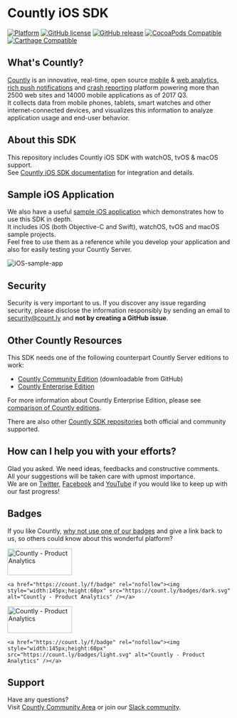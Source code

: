 # Countly iOS SDK

[![Platform](https://img.shields.io/cocoapods/p/Countly.svg?style=flat)](https://support.count.ly/hc/en-us/articles/360037753511-iOS-watchOS-tvOS-macOS#supported-system-versions)
[![GitHub license](https://img.shields.io/badge/license-MIT-lightgrey.svg)](https://github.com/Countly/countly-sdk-ios/blob/master/LICENSE.md) 
[![GitHub release](https://img.shields.io/github/release/Countly/countly-sdk-ios.svg)](https://github.com/Countly/countly-sdk-ios/releases)
[![CocoaPods Compatible](https://img.shields.io/cocoapods/v/Countly.svg)](https://support.count.ly/hc/en-us/articles/360037753511-iOS-watchOS-tvOS-macOS#cocoapods)
[![Carthage Compatible](https://img.shields.io/badge/Carthage-compatible-4BC51D.svg?style=flat)](https://support.count.ly/hc/en-us/articles/360037753511-iOS-watchOS-tvOS-macOS#carthage)

## What's Countly?
[Countly](https://count.ly) is an innovative, real-time, open source [mobile](https://count.ly/mobile-analytics) & [web analytics](https://count.ly/web-analytics), [rich push notifications](https://count.ly/plugins/rich-push-notifications) and [crash reporting](https://count.ly/plugins/crash-analytics) platform powering more than 2500 web sites and 14000 mobile applications as of 2017 Q3.  
It collects data from mobile phones, tablets, smart watches and other internet-connected devices, and visualizes this information to analyze application usage and end-user behavior.

## About this SDK
This repository includes Countly iOS SDK with watchOS, tvOS & macOS support.  
See [Countly iOS SDK documentation](https://support.count.ly/hc/en-us/articles/360037753511-iOS-watchOS-tvOS-macOS)  for integration and details.

## Sample iOS Application
We also have a useful [sample iOS application](https://github.com/Countly/countly-sample-ios) which demonstrates how to use this SDK in depth.   
It includes iOS (both Objective-C and Swift), watchOS, tvOS and macOS sample projects.  
Feel free to use them as a reference while you develop your application and also for easily testing your Countly Server.

![iOS-sample-app](https://count.ly/github/countly-ios-sample-app.png)

## Security

Security is very important to us. If you discover any issue regarding security, please disclose the information responsibly by sending an email to security@count.ly and **not by creating a GitHub issue**.

## Other Countly Resources
This SDK needs one of the following counterpart Countly Server editions to work:

* [Countly Community Edition](https://github.com/Countly/countly-server) (downloadable from GitHub)
* [Countly Enterprise Edition](https://count.ly/product)

For more information about Countly Enterprise Edition, please see [comparison of Countly editions](https://count.ly/pricing#compare-editions).

There are also other [Countly SDK repositories](https://support.count.ly/hc/en-us/articles/360037236571-Downloading-Installing-SDKs) both official and community supported.

## How can I help you with your efforts?
Glad you asked. We need ideas, feedbacks and constructive comments.  
All your suggestions will be taken care with upmost importance.  
We are on [Twitter](https://twitter.com/gocountly), [Facebook](https://www.facebook.com/Countly) and [YouTube](https://www.youtube.com/user/GoCountly) if you would like to keep up with our fast progress!

## Badges
If you like Countly, [why not use one of our badges](https://count.ly/brand-assets) and give a link back to us, so others could know about this wonderful platform? 

<a href="https://count.ly/f/badge" rel="nofollow"><img style="width:145px;height:60px" src="https://count.ly/badges/dark.svg" alt="Countly - Product Analytics" /></a>

    <a href="https://count.ly/f/badge" rel="nofollow"><img style="width:145px;height:60px" src="https://count.ly/badges/dark.svg" alt="Countly - Product Analytics" /></a>

<a href="https://count.ly/f/badge" rel="nofollow"><img style="width:145px;height:60px" src="https://count.ly/badges/light.svg" alt="Countly - Product Analytics" /></a>

    <a href="https://count.ly/f/badge" rel="nofollow"><img style="width:145px;height:60px" src="https://count.ly/badges/light.svg" alt="Countly - Product Analytics" /></a>

## Support
Have any questions?  
Visit [Countly Community Area](https://support.count.ly/hc/en-us/community/topics "Countly Community Area") or join our [Slack community](https://slack.count.ly).
